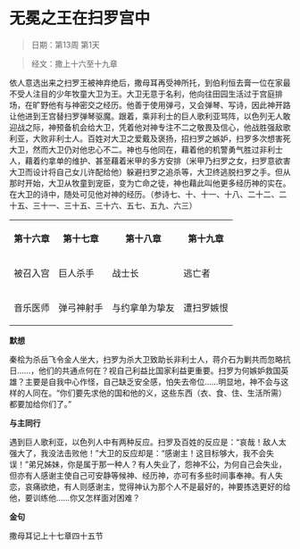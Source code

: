 # 无冕之王在扫罗宫中 

> 日期：第13周 第1天

> 经文：撒上十六至十九章

依人意选出来之扫罗王被神弃绝后，撒母耳再受神所托，到伯利恒去膏一位在家最不受人注目的少年牧童大卫为王。大卫无意于名利，他向往田园生活过于宫庭排场，在旷野他有与神密交之经历。他善于使用弹弓，又会弹琴、写诗，因此神开路让他进到王宫替扫罗弹琴驱魔。跟着，乘非利士的巨人歌利亚骂阵，以色列无人敢迎战之际，神预备机会给大卫，凭着他对神专注不二之敬畏及信心，他战胜强敌歌利亚，大败非利士人。百姓对大卫之爱戴及褒扬，招扫罗之嫉妒，扫罗多次想害死大卫，然而大卫仍对他忠心不二。神也与他同在，藉着他的机警勇气胜过非利士人，藉着约拿单的维护、甚至藉着米甲的多方安排（米甲乃扫罗之女，扫罗意欲害大卫而设计将自己女儿许配给他）躲避扫罗之追杀等，大卫终逃脱扫罗之手。但从那时开始，大卫从牧童到宠臣，变为亡命之徒，神也藉此叫他更多经历神的实在。在大卫的诗中，随处可见他对神的经历。（参诗七、十、十一、十八、二十二、二十五、三十一、三十五、三十六、五七、五九、六三）

<table>
 <tbody>
  <tr>
   <th><p>第十六章</p></th>
   <th><p>第十七章</p></th>
   <th><p>第十八章</p></th>
   <th><p>第十九章</p></th>
  </tr>
  <tr>
   <td><p>被召入宫</p></td>
   <td><p>巨人杀手</p></td>
   <td><p>战士长</p></td>
   <td><p>逃亡者</p></td>
  </tr>
  <tr>
   <td><p>音乐医师</p></td>
   <td><p>弹弓神射手</p></td>
   <td><p>与约拿单为挚友</p></td>
   <td><p>遭扫罗嫉恨</p></td>
  </tr>
 </tbody>
</table>

**默想**

秦桧为杀岳飞令金人坐大，扫罗为杀大卫致助长非利士人，蒋介石为剿共而忽略抗日……，他们的共通点何在？视自己利益比国家利益更重要。扫罗为何嫉妒救国英雄？主要是自我中心作怪，自己缺乏安全感，怕失去帝位……明显地，神不会与这样的人同在。“你们要先求他的国和他的义，这些东西（衣、食、住、生活所需）都要加给你们了。”

**与主同行**

遇到巨人歌利亚，以色列人中有两种反应。扫罗及百姓的反应是：“哀哉！敌人太强大了，我没法击败他！”大卫的反应却是：“感谢主！这目标够大，我不会失误！”弟兄姊妹，你是属于那一种人？有人失业了，怨神不公，为何自己会失业，但亦有人感谢主使自己可安静等候神、经历神，亦可有多些时间事奉神。有人失恋，哀痛欲绝，有人则感谢主，觉得神认为那个人不是最好的，神要拣选更好的给他，要训练他……你又怎样面对困难？

**金句**

撒母耳记上十七章四十五节



